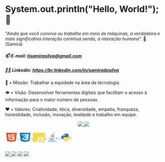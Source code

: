 # System.out.println("Hello, World!");👋

*"Ainda que você conviva ou trabalhe em meio às máquinas, a verdadeira e mais
 significativa interação continua sendo, a interação humana".* 🤝. (Samira)

##### 📫 E-mail: tisamirasilva@gmail.com
##### 👩‍💼 Linkedin: https://br.linkedin.com/in/samiradasilva


🎯 • Missão: Trabalhar a equidade na área da tecnologia.  
  
👁️ • Visão: Desenvolver ferramentas digitais que facilitam o acesso à informação 
para o maior número de pessoas.  
  
❤️ • Valores: Criatividade, ética, diversidade, empatia, franqueza, 
honestidade, inclusão, inovação, lealdade e trabalho em equipe.


<div align="center">
  <a href="https://github.com/tisamira">
  <img height="180em" src="https://github-readme-stats.vercel.app/api?username=tisamira&show_icons=true&theme=algolia&include_all_commits=true&count_private=true"/>
  <img height="180em" src="https://github-readme-stats.vercel.app/api/top-langs/?username=tisamira&layout=compact&langs_count=7&theme=algolia"/>
</div>
<div style="display: inline_block"><br>
  
  <img align="center" alt="Samira-HTML" height="30" width="40" src="https://raw.githubusercontent.com/devicons/devicon/master/icons/html5/html5-original.svg">
  <img align="center" alt="Samira-CSS" height="30" width="40" src="https://raw.githubusercontent.com/devicons/devicon/master/icons/css3/css3-original.svg">
  <img align="center" alt="Samira-Js" height="30" width="40" src="https://raw.githubusercontent.com/devicons/devicon/master/icons/javascript/javascript-plain.svg">
 <img align="center" alt="Samira-Java" height="30" width="40" src="https://raw.githubusercontent.com/devicons/devicon/master/icons/java/java-original.svg">
   <img align="center" alt="Samira-Python" height="30" width="40" src="https://raw.githubusercontent.com/devicons/devicon/master/icons/python/python-original.svg">
</div>
  
  ##
 
<div> 
 <a href="https://samitechs.blogspot.com/" target="_blank"><img src="https://img.shields.io/badge/Blogger-FF5722?style=for-the-badge&logo=blogger&logoColor=white"</a>
  <a href="https://www.youtube.com/channel/UCGOopE0RSHSfiaV773jKilA" target="_blank"><img src="https://img.shields.io/badge/YouTube-FF0000?style=for-the-badge&logo=youtube&logoColor=white" target="_blank"></a>
  <a href = "mailto:tisamirasilva@gmail.com"><img src="https://img.shields.io/badge/-Gmail-%23333?style=for-the-badge&logo=gmail&logoColor=white" target="_blank"></a>
  <a href="https://www.linkedin.com/in/samirasilva" target="_blank"><img src="https://img.shields.io/badge/-LinkedIn-%230077B5?style=for-the-badge&logo=linkedin&logoColor=white" target="_blank"></a> 
</div>
